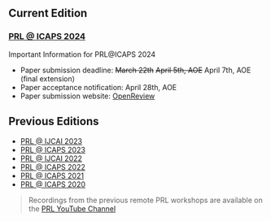 <!-- # Bridging the Gap Between AI Planning and Reinforcement Learning -->


## Current Edition

### [PRL @ ICAPS 2024](https://prl-theworkshop.github.io/prl2024-icaps/)
 
Important Information for PRL@ICAPS 2024
* Paper submission deadline: ~~March 22th~~ ~~April 5th, AOE~~ April 7th, AOE (final extension)
* Paper acceptance notification: April 28th, AOE
* Paper submission website: [OpenReview](https://openreview.net/group?id=PRL/2024/ICAPS)


## Previous Editions
- [PRL @ IJCAI 2023](https://prl-theworkshop.github.io/prl2023-ijcai/)
- [PRL @ ICAPS 2023](https://prl-theworkshop.github.io/prl2023-icaps/)
- [PRL @ IJCAI 2022](https://prl-theworkshop.github.io/prl2022-ijcai/)
- [PRL @ ICAPS 2022](https://prl-theworkshop.github.io/prl2022-icaps/)
- [PRL @ ICAPS 2021](https://prl-theworkshop.github.io/prl2021/)
- [PRL @ ICAPS 2020](https://prl-theworkshop.github.io/icaps20subpages.icaps-conference.org/workshops/prl/)

> Recordings from the previous remote PRL workshops are available on the [PRL YouTube Channel](https://www.youtube.com/c/PRLWorkshop-PlanningandReinforcementLearning)
